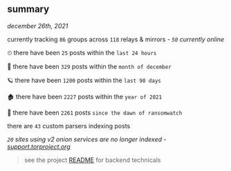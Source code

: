 
## summary
_december 26th, 2021_

currently tracking `86` groups across `118` relays & mirrors - _`50` currently online_

⏲ there have been `25` posts within the `last 24 hours`

🦈 there have been `329` posts within the `month of december`

🪐 there have been `1200` posts within the `last 90 days`

🏚 there have been `2227` posts within the `year of 2021`

🦕 there have been `2261` posts `since the dawn of ransomwatch`

there are `43` custom parsers indexing posts

_`20` sites using v2 onion services are no longer indexed - [support.torproject.org](https://support.torproject.org/onionservices/v2-deprecation/)_

> see the project [README](https://github.com/thetanz/ransomwatch#ransomwatch--) for backend technicals
